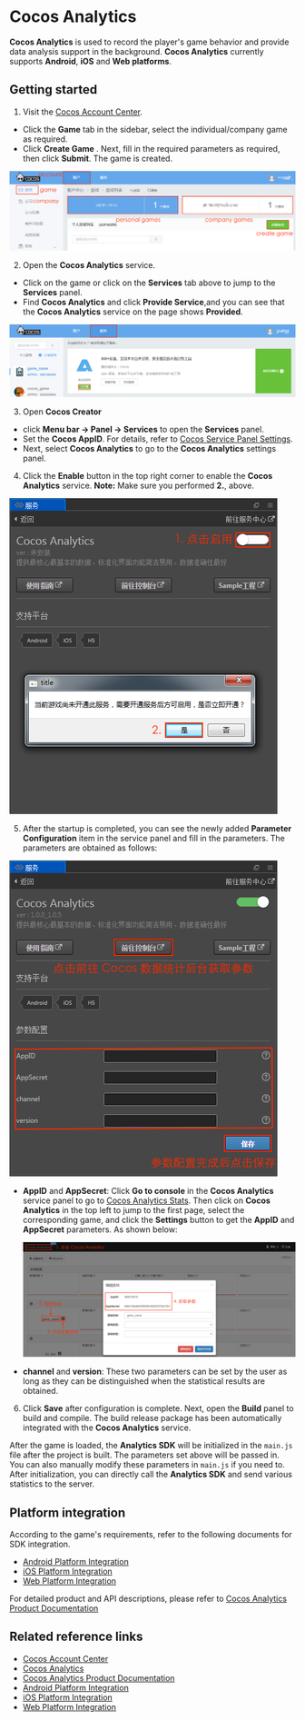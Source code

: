 # Cocos Analytics

**Cocos Analytics** is used to record the player's game behavior and provide data analysis support in the background. **Cocos Analytics** currently supports  **Android**, **iOS** and **Web platforms**.

## Getting started

1. Visit the [Cocos Account Center](https://auth.cocos.com/#/). 
  - Click the **Game** tab in the sidebar, select the individual/company game as required. 
  - Click **Create Game** . Next, fill in the required parameters as required, then click **Submit**. The game is created.

  ![](cocos-analytics/game.png)

2. Open the **Cocos Analytics** service. 
  - Click on the game or click on the **Services** tab above to jump to the **Services** panel. 
  - Find **Cocos Analytics** and click **Provide Service**,and you can see that the **Cocos Analytics** service on the page shows **Provided**.

![](cocos-analytics/analytics_service.png)

3. Open **Cocos Creator**
  - click **Menu bar -> Panel -> Services** to open the **Services** panel. 
  - Set the **Cocos AppID**. For details, refer to [Cocos Service Panel Settings](cocos-services.md). 
  - Next, select **Cocos Analytics** to go to the **Cocos Analytics** settings panel.

4. Click the **Enable** button in the top right corner to enable the **Cocos Analytics** service. 
    __Note:__ Make sure you performed __2.__, above.

![](cocos-analytics/enable_analytics.png)

5. After the startup is completed, you can see the newly added **Parameter Configuration** item in the service panel and fill in the parameters. The parameters are obtained as follows:

![](cocos-analytics/analytics_properties.png)

  - **AppID** and **AppSecret**: Click **Go to console** in the **Cocos Analytics** service panel to go to [Cocos Analytics Stats](https://analytics.cocos.com/). Then click on **Cocos Analytics** in the top left to jump to the first page, select the corresponding game, and click the **Settings** button to get the **AppID** and **AppSecret** parameters. As shown below:

    ![](cocos-analytics/get_properties.png)

  - **channel** and **version**: These two parameters can be set by the user as long as they can be distinguished when the statistical results are obtained.

6. Click **Save** after configuration is complete. Next, open the **Build** panel to build and compile. The build release package has been automatically integrated with the **Cocos Analytics** service.

After the game is loaded, the **Analytics SDK** will be initialized in the `main.js` file after the project is built. The parameters set above will be passed in. You can also manually modify these parameters in `main.js` if you need to. After initialization, you can directly call the **Analytics SDK** and send various statistics to the server.

## Platform integration

According to the game's requirements, refer to the following documents for SDK integration.

- [Android Platform Integration](https://analytics.cocos.com/docs/manual_android.html)
- [iOS Platform Integration](https://analytics.cocos.com/docs/manual_ios.html)
- [Web Platform Integration](https://analytics.cocos.com/docs/manual_h5.html)

For detailed product and API descriptions, please refer to [Cocos Analytics Product Documentation](https://analytics.cocos.com/docs)

## Related reference links

- [Cocos Account Center](https://auth.cocos.com/#/)
- [Cocos Analytics](https://analytics.cocos.com/)
- [Cocos Analytics Product Documentation](https://analytics.cocos.com/docs)
- [Android Platform Integration](https://analytics.cocos.com/docs/manual_android.html)
- [iOS Platform Integration](https://analytics.cocos.com/docs/manual_ios.html)
- [Web Platform Integration](https://analytics.cocos.com/docs/manual_h5.html)

